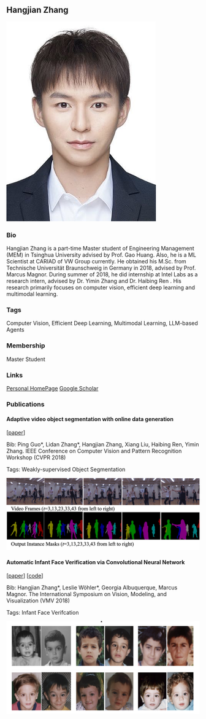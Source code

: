 ## Hangjian Zhang
![HangjianZhang](./assets/avatar.jpg)

### Bio

Hangjian Zhang is a part-time Master student of Engineering Management (MEM) in Tsinghua University advised by Prof. Gao Huang. Also, he is a ML Scientist at CARIAD of VW Group currently. He obtained his M.Sc. from Technische Universität Braunschweig in Germany in 2018, advised by Prof. Marcus Magnor. During summer of 2018, he did internship at Intel Labs as a research intern, advised by Dr. Yimin Zhang and Dr. Haibing Ren . His research primarily focuses on computer vision, efficient deep learning and multimodal learning.

### Tags
Computer Vision, Efficient Deep Learning, Multimodal Learning, LLM-based Agents

### Membership
Master Student

### Links

<a href="https://zhhjemotion.github.io/">Personal HomePage</a>
<a href="https://scholar.google.com/citations?user=8rdberkAAAAJ&hl=en">Google Scholar</a>

### Publications
#### Adaptive video object segmentation with online data generation
[<a href="https://davischallenge.org/challenge2018/papers/DAVIS-Semisupervised-Challenge-4th-Team.pdf">paper</a>]

Bib: Ping Guo*, Lidan Zhang*, Hangjian Zhang, Xiang Liu, Haibing Ren, Yimin Zhang.
IEEE Conference on Computer Vision and Pattern Recognition Workshop (CVPR 2018)

Tags: Weakly-supervised Object Segmentation

![davis](./assets/davis2018.png)


#### Automatic Infant Face Verification via Convolutional Neural Network
[<a href="https://diglib.eg.org/server/api/core/bitstreams/8598daa6-32e6-4d5c-a698-58407d2cb06c/content">paper</a>]
[<a href="https://github.com/ZHHJemotion/Infant-Face-Verification">code</a>]

Bib: Hangjian Zhang*, Leslie Wöhler*, Georgia Albuquerque, Marcus Magnor.
The International Symposium on Vision, Modeling, and Visualization (VMV 2018)

Tags: Infant Face Verifcation

![vmv](./assets/vmv2018.png)

